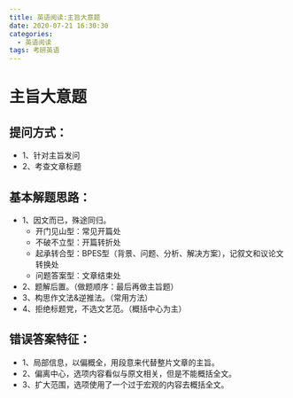 ```yaml
---
title: 英语阅读:主旨大意题
date: 2020-07-21 16:30:30
categories:
  - 英语阅读
tags: 考研英语
---
```

# 主旨大意题

## 提问方式：
  - 1、针对主旨发问
  - 2、考查文章标题

## 基本解题思路：  
  - 1、因文而已，殊途同归。
    - 开门见山型：常见开篇处
    - 不破不立型：开篇转折处
    - 起承转合型：BPES型（背景、问题、分析、解决方案），记叙文和议论文转换处
    - 问题答案型：文章结束处
  - 2、题解后置。（做题顺序：最后再做主旨题）
  - 3、构思作文法&逆推法。（常用方法）
  - 4、拒绝标题党，不选文艺范。（概括中心为主）

## 错误答案特征：
  - 1、局部信息，以偏概全，用段意来代替整片文章的主旨。
  - 2、偏离中心，选项内容看似与原文相关，但是不能概括全文。
  - 3、扩大范围，选项使用了一个过于宏观的内容去概括全文。
